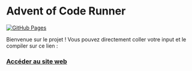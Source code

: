 # Advent of Code Runner

[![GitHub Pages](https://img.shields.io/badge/Live%20Site-GitHub%20Pages-brightgreen)]([https://monutilisateur.github.io/advent-of-code/](https://vic-nas.github.io/Advent_of_code_python/))

Bienvenue sur le projet ! Vous pouvez directement coller votre input et le compiler sur ce lien :

### [Accéder au site web](https://vic-nas.github.io/Advent_of_code_python/)
